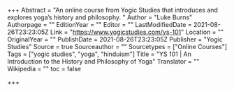 +++
Abstract = "An online course from Yogic Studies that introduces and explores yoga’s history and philosophy. "
Author = "Luke Burns"
Authorpage = ""
EditionYear = ""
Editor = ""
LastModifiedDate = 2021-08-26T23:23:05Z
Link = "https://www.yogicstudies.com/ys-101"
Location = ""
OriginalYear = ""
PublishDate = 2021-08-26T23:23:05Z
Publisher = "Yogic Studies"
Source = true
Sourceauthor = ""
Sourcetypes = ["Online Courses"]
Tags = ["yogic studies", "yoga", "hinduism"]
Title = "YS 101 | An Introduction to the History and Philosophy of Yoga"
Translator = ""
Wikipedia = ""
toc = false

+++
